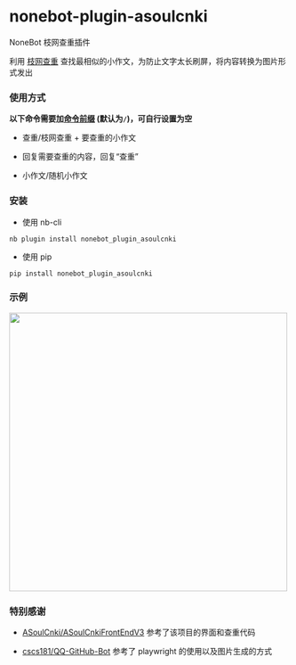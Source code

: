 # nonebot-plugin-asoulcnki

NoneBot 枝网查重插件

利用 [枝网查重](https://asoulcnki.asia/) 查找最相似的小作文，为防止文字太长刷屏，将内容转换为图片形式发出

### 使用方式

**以下命令需要加[命令前缀](https://v2.nonebot.dev/docs/api/config#Config-command_start) (默认为`/`)，可自行设置为空**

- 查重/枝网查重 + 要查重的小作文

- 回复需要查重的内容，回复“查重”

- 小作文/随机小作文


### 安装

- 使用 nb-cli

```
nb plugin install nonebot_plugin_asoulcnki
```

- 使用 pip

```
pip install nonebot_plugin_asoulcnki
```


### 示例

<div align="left">
  <img src="./examples/1.png" width="500" />
</div>


### 特别感谢

- [ASoulCnki/ASoulCnkiFrontEndV3](https://github.com/ASoulCnki/ASoulCnkiFrontEndV3) 参考了该项目的界面和查重代码

- [cscs181/QQ-GitHub-Bot](https://github.com/cscs181/QQ-GitHub-Bot) 参考了 playwright 的使用以及图片生成的方式

